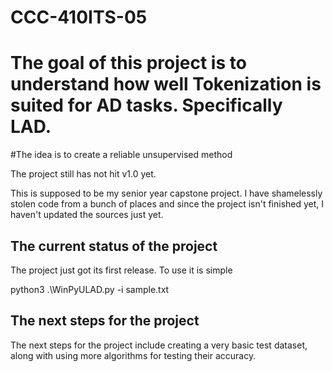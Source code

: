 # CCC-410ITS-05
# The goal of this project is to understand how well Tokenization is suited for AD tasks. Specifically LAD. 
#The idea is to create a reliable unsupervised method

The project still has not hit v1.0 yet.

This is supposed to be my senior year capstone project. I have shamelessly stolen code from a bunch of places and since the project isn't finished yet, I haven't updated the sources just yet.

## The current status of the project
The project just got its first release. To use it is simple

python3 .\WinPyULAD.py -i sample.txt

## The next steps for the project

The next steps for the project include creating a very basic test dataset, along with using more algorithms for testing their accuracy.
